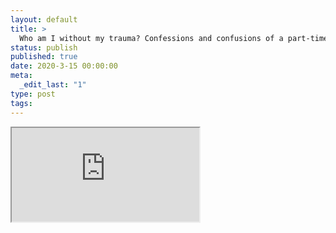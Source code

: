 ```yaml
---
layout: default
title: >
  Who am I without my trauma? Confessions and confusions of a part-time Asian Australian
status: publish
published: true
date: 2020-3-15 00:00:00
meta:
  _edit_last: "1"
type: post
tags:
---
```

<div  id="qrcode"></div>
<div>
<iframe src="https://researchers.mq.edu.au/en/publications/who-am-i-without-my-trauma-confessions-and-confusions-of-a-part-t">
</iframe>
</div>

<script type="text/javascript" src="/js/qr/qrcode.js"></script>
<script type="text/javascript">
new QRCode(document.getElementById("qrcode"), "https://researchers.mq.edu.au/en/publications/who-am-i-without-my-trauma-confessions-and-confusions-of-a-part-t");
</script>
        